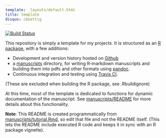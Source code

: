 ```yaml
---
template: _layouts/default.html
title: template
disqus: cboettig
---
```


<!--
%\VignetteEngine{knitr::knitr}
%\VignetteIndexEntry{An Introduction to the template package}
-->

[![Build Status](https://travis-ci.org/cboettig/template.svg)](https://travis-ci.org/cboettig/template)


This repository is simply a template for my projects. It is structured as an [R package],
with a few additions:

- Development and version history hosted on [Github]
- a [manuscripts] directory, for writing R-markdown manuscripts and
building them into pdfs and other formats using [pandoc]. 
- Continuous integration and testing using [Travis CI]. 

(These are excluded when building the R package, see .Rbuildignore)



At this time, most of the template is dedicated to functions for dynamic
documentation of the manuscript.  See [manuscripts/README] for more
details about this functionality.  


**Note**: This README is created programmatically from [manuscripts/tutorial.Rmd],
so edit that file and not the README itself.  (This lets the README include 
executed R code and keeps it in sync with an R package vignette).  



[manuscripts]: http://github.com/cboettig/template/tree/master/manuscripts/
[manuscripts/README]: http://github.com/cboettig/template/tree/master/manuscripts/README.md
[manuscripts/tutorial.Rmd]: http://github.com/cboettig/template/tree/master/manuscripts/tutorial.Rmd
[R package]: http://cran.r-project.org/doc/manuals/R-exts.html "Writing R Extensions"
[pandoc]: http://johnmacfarlane.net/pandoc 
[Github]: http://github.com
[Travis CI]: https://travis-ci.org/
